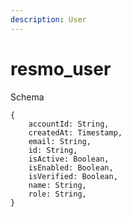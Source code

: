 ```yaml
---
description: User
---
```


# resmo_user

Schema
```
{
	accountId: String,
	createdAt: Timestamp,
	email: String,
	id: String,
	isActive: Boolean,
	isEnabled: Boolean,
	isVerified: Boolean,
	name: String,
	role: String,
}
```
